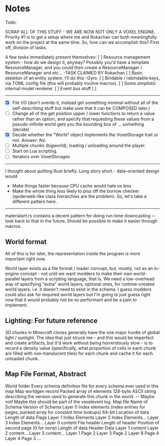 Notes
====
Todo:

SCRAP ALL OF THIS STUFF - WE ARE NOW NOT ONLY A VOXEL ENGINE.
Priority #1 is to get a setup where me and Rukachan can both meaningfully work on the project at the same time.
So, how can we accomplish this? First off, division of tasks.

A few tasks immediately present themselves: 
[ ] Resource management system - how do we design it, anyway? Possibly you'd have a template ResourceManager<T>, and you could then 
    create a ResourceManager<Texture> / ResourceManager<Sound> and etc... -TASK CLAIMED BY Rukachan
[ ] Basic skeleton of an entity system. I'll do this -Gyro.
[ ] Bindable / rebindable keys, via TOML config file (this will probably involve macros).
[ ] Some simplistic internal model renderer.
[ ] Event bus stuff
[ ] 

----
- [x] File I/O (don't overdo it, instead get something minimal without all of the self-describing stuff but make sure that it can be COMPOSED later.)
- [ ] Change all of the get position upper / lower functions to return a value rather than an option, 
and specify that requesting these values from a pseudo-infinite world gets you the bounding box of ... something (decide)
- [x] Decide whether the "World" object implements the VoxelStorage trait or not. _Answer: No._
- [ ] Multiple chunks (bigworld), loading / unloading around the player.
- [ ] Start on Lua scripting.
- [ ] Iterators over VoxelStorages

----

I thought about quitting Rust briefly. Long story short - data-oriented design would
* Make things faster because CPU cache would hate us less
* Make the whole thing less likely to piss off the borrow checker (spiderweb-like class hierarchies are the problem).
So, let's take a different pattern here. 

----

materialart.rs contains a decent pattern for doing run-time downcasting -- look back to that in the future.
Should be possible to make it easier through macros.

World format
-----
All of this is for later, the representation inside the program is more important right now. 

World layer exists as a file format / loader concept, but, mostly, not as an in-engine concept - not until we want modders to make their own world-parallel layers from a scripting language, that is.
We need a low-overhead way of specifying "extra" world layers, optional ones, for runtime-created world layers. i.e. it doesn't need to exist in the schema.
I guess modders could also ask for required world layers but I'm going to just guess right now that it would probably not be so performant and be a pain to implement.

Lighting: For future reference
-----
3D chunks in Minecraft clones generally have the one major hurdle of global light / sunlight. 
The idea that just struck me - and this would be imperfect and create artifacts, but it'd work without being horrendously slow - is to record a density value (specifically, what proportion of
cells in each chunk are filled with non-translucent tiles) for each chunk and cache it for each unloaded chunk. 

Map File Format, Abstract
-----
World folder
	Every schema definition file for every schema ever used in this map
	Map worldgen record
		Packed array of elements
			128-byte ASCII string describing the version used to generate this chunk in the world. -- Maybe not! Maybe this should be part of the voxelevent log.
	Map file
		Name of Schema
		Version of Schema
		Layer 0 Index elements (index entries for pages, packed array for constant time lookups)
				64-bit Location of data
				Length of data
				Flags
		Layer 1 Index Elements
		Layer 2 Index Elements...
		Layer 3 Index Elements...
		Layer 0 content
			File header
				Length of header
				Position of second page (0 for none)
				Length of data
			Header
			Data
		Layer 1 content
		Layer 2 content...
		Layer 3 content...
		Layer 1 Page 2
		Layer 3 Page 2
		Layer 8 Page 4
		Layer 4 Page 3
		...
